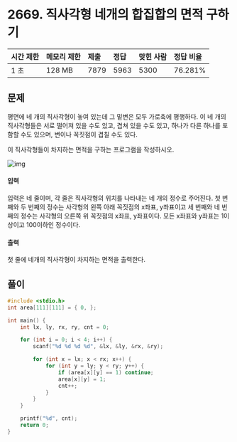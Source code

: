 # 2669. 직사각형 네개의 합집합의 면적 구하기

| 시간 제한 | 메모리 제한 | 제출 | 정답 | 맞힌 사람 | 정답 비율 |
| :-------- | :---------- | :--- | :--- | :-------- | :-------- |
| 1 초      | 128 MB      | 7879 | 5963 | 5300      | 76.281%   |

## 문제

평면에 네 개의 직사각형이 놓여 있는데 그 밑변은 모두 가로축에 평행하다. 이 네 개의 직사각형들은 서로 떨어져 있을 수도 있고, 겹쳐 있을 수도 있고, 하나가 다른 하나를 포함할 수도 있으며, 변이나 꼭짓점이 겹칠 수도 있다.

이 직사각형들이 차지하는 면적을 구하는 프로그램을 작성하시오.

![img](https://www.acmicpc.net/upload/images/8vR77Ew2O2PqvZ1lER716.png)

#### 입력

입력은 네 줄이며, 각 줄은 직사각형의 위치를 나타내는 네 개의 정수로 주어진다. 첫 번째와 두 번째의 정수는 사각형의 왼쪽 아래 꼭짓점의 x좌표, y좌표이고 세 번째와 네 번째의 정수는 사각형의 오른쪽 위 꼭짓점의 x좌표, y좌표이다. 모든 x좌표와 y좌표는 1이상이고 100이하인 정수이다.

#### 출력

첫 줄에 네개의 직사각형이 차지하는 면적을 출력한다.

## 풀이

```c++
#include <stdio.h>
int area[111][111] = { 0, };

int main() {
	int lx, ly, rx, ry, cnt = 0;

	for (int i = 0; i < 4; i++) {
		scanf("%d %d %d %d", &lx, &ly, &rx, &ry);

		for (int x = lx; x < rx; x++) {
			for (int y = ly; y < ry; y++) {
				if (area[x][y] == 1) continue;
				area[x][y] = 1;
				cnt++;
			}
		}
	}

	printf("%d", cnt);
	return 0;
}
```
